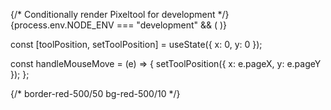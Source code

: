  {/* Conditionally render Pixeltool for development */}
            {process.env.NODE_ENV === "development" && (
                <Pixeltool x={toolPosition.x} y={toolPosition.y} />
            )}


 const [toolPosition, setToolPosition] = useState({ x: 0, y: 0 });

const handleMouseMove = (e) => {
        setToolPosition({ x: e.pageX, y: e.pageY });
    };


<div className="image-container" onMouseMove={handleMouseMove}>



{/* border-red-500/50 bg-red-500/10 */}
